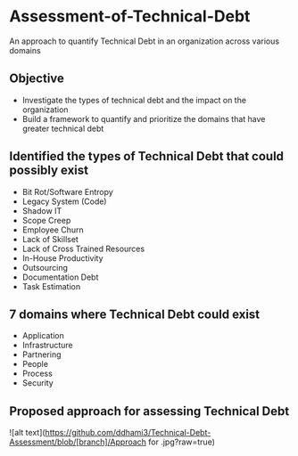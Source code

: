 # Assessment-of-Technical-Debt
An approach to quantify Technical Debt in an organization across various domains

## Objective
- Investigate the types of technical debt and the impact on the organization
- Build a framework to quantify and prioritize the domains that have greater technical debt 

## Identified the types of Technical Debt that could possibly exist
- Bit Rot/Software Entropy
- Legacy System (Code)
- Shadow IT 
- Scope Creep
- Employee Churn 
- Lack of Skillset
- Lack of Cross Trained Resources 
- In-House Productivity 
- Outsourcing
- Documentation Debt
- Task Estimation  

## 7 domains where Technical Debt could exist
- Application
- Infrastructure
- Partnering
- People
- Process
- Security

## Proposed approach for assessing Technical Debt

![alt text](https://github.com/ddhami3/Technical-Debt-Assessment/blob/[branch]/Approach for .jpg?raw=true)
